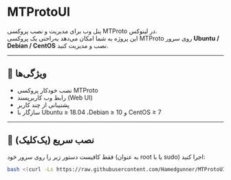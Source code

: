 # MTProtoUI

پنل وب برای مدیریت و نصب پروکسی MTProto در لینوکس.  
این پروژه به شما امکان می‌دهد به‌راحتی یک پروکسی MTProto روی سرور **Ubuntu / Debian / CentOS** نصب و مدیریت کنید.

---

## 📌 ویژگی‌ها
- نصب خودکار پروکسی MTProto
- رابط وب کاربرپسند (Web UI)
- پشتیبانی از چند کاربر
- سازگار با Ubuntu ≥ 18.04 ،Debian ≥ 10 و CentOS ≥ 7

---

## 🚀 نصب سریع (یک‌کلیک)

فقط کافیست دستور زیر را روی سرور خود (به عنوان root یا با sudo) اجرا کنید:

```bash
bash <(curl -Ls https://raw.githubusercontent.com/Hamedgunner/MTProtoUI/master/install_webui.sh)

